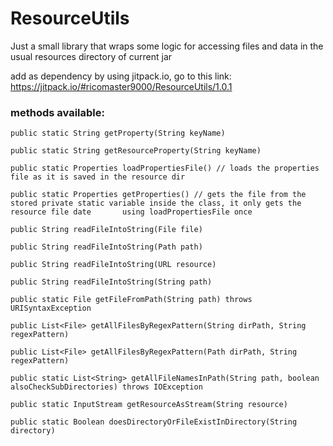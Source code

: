# ResourceUtils
Just a small library that wraps some logic for accessing files and data in the usual resources directory of current jar

add as dependency by using jitpack.io, go to this link: https://jitpack.io/#ricomaster9000/ResourceUtils/1.0.1

### methods available:

    public static String getProperty(String keyName)

    public static String getResourceProperty(String keyName)

    public static Properties loadPropertiesFile() // loads the properties file as it is saved in the resource dir

    public static Properties getProperties() // gets the file from the stored private static variable inside the class, it only gets the resource file date       using loadPropertiesFile once

    public String readFileIntoString(File file)

    public String readFileIntoString(Path path)

    public String readFileIntoString(URL resource)

    public String readFileIntoString(String path)

    public static File getFileFromPath(String path) throws URISyntaxException

    public List<File> getAllFilesByRegexPattern(String dirPath, String regexPattern)

    public List<File> getAllFilesByRegexPattern(Path dirPath, String regexPattern)

    public static List<String> getAllFileNamesInPath(String path, boolean alsoCheckSubDirectories) throws IOException

    public static InputStream getResourceAsStream(String resource)

    public static Boolean doesDirectoryOrFileExistInDirectory(String directory)

